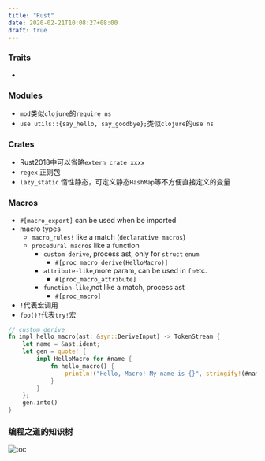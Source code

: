 ```yaml
---
title: "Rust"
date: 2020-02-21T10:08:27+08:00
draft: true
---
```


### Traits

* 

### Modules
* `mod`类似`clojure`的`require ns`
* `use utils::{say_hello, say_goodbye};`类似`clojure`的`use ns`

### Crates
* Rust2018中可以省略`extern crate xxxx`
* `regex` 正则包
* `lazy_static` 惰性静态，可定义静态`HashMap`等不方便直接定义的变量


### Macros


* `#[macro_export]` can be used when be imported
* macro types
    * `macro_rules!` like a match (`declarative macros`)
    * `procedural macros` like a function
        * `custom derive`, process ast, only for `struct` `enum`
            * `#[proc_macro_derive(HelloMacro)]`
        * `attribute-like`,more param, can be used in `fn`etc. 
            * `#[proc_macro_attribute]`
        * `function-like`,not like a match, process ast
            * `#[proc_macro]`
* `!`代表宏调用
* `foo()?`代表`try!`宏

```rust
// custom derive
fn impl_hello_macro(ast: &syn::DeriveInput) -> TokenStream {
    let name = &ast.ident;
    let gen = quote! {
        impl HelloMacro for #name {
            fn hello_macro() {
                println!("Hello, Macro! My name is {}", stringify!(#name));
            }
        }
    };
    gen.into()
}
```
    
### 编程之道的知识树

![toc](/rust/toc.png)
